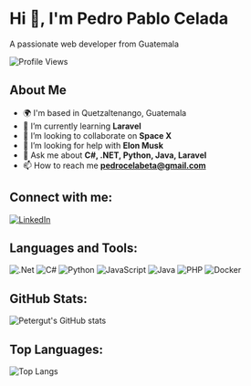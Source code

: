 # Hi 👋, I'm Pedro Pablo Celada

A passionate web developer from Guatemala

![Profile Views](https://komarev.com/ghpvc/?username=franciscojavi90&label=Profile%20views&color=0e75b6&style=flat)

## About Me

- 🌍  I'm based in Quetzaltenango, Guatemala
- 🔭  I’m currently learning **Laravel**
- 👯  I’m looking to collaborate on **Space X**
- 🤝  I’m looking for help with **Elon Musk**
- 💬  Ask me about **C#, .NET, Python, Java, Laravel**
- 📫  How to reach me **pedrocelabeta@gmail.com**

## Connect with me:
[![LinkedIn](https://img.shields.io/badge/LinkedIn-0077B5?style=for-the-badge&logo=linkedin&logoColor=white)](https://linkedin.com/in/pedro-pablo-celada-b13603286)

## Languages and Tools:
![.Net](https://img.shields.io/badge/.NET-512BD4?style=for-the-badge&logo=dot-net&logoColor=white)
![C#](https://img.shields.io/badge/C%23-239120?style=for-the-badge&logo=c-sharp&logoColor=white)
![Python](https://img.shields.io/badge/Python-3776AB?style=for-the-badge&logo=python&logoColor=white)
![JavaScript](https://img.shields.io/badge/JavaScript-323330?style=for-the-badge&logo=javascript&logoColor=F7DF1E)
![Java](https://img.shields.io/badge/Java-ED8B00?style=for-the-badge&logo=java&logoColor=white)
![PHP](https://img.shields.io/badge/PHP-777BB4?style=for-the-badge&logo=php&logoColor=white)
![Docker](https://img.shields.io/badge/Docker-2496ED?style=for-the-badge&logo=docker&logoColor=white)

## GitHub Stats:
![Petergut's GitHub stats](https://github-readme-stats.vercel.app/api?username=peterguts&show_icons=true&theme=dark)

## Top Languages:
![Top Langs](https://github-readme-stats.vercel.app/api/top-langs/?username=peterguts&layout=compact&theme=dark)
